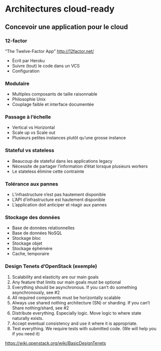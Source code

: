 # Architectures cloud-ready

## Concevoir une application pour le cloud

### 12-factor

“The Twelve-Factor App” <http://12factor.net/>

-   Écrit par Heroku
-   Suivre (tout) le code dans un VCS
-   Configuration

### Modulaire

-   Multiples composants de taille raisonnable
-   Philosophie Unix
-   Couplage faible et interface documentée

### Passage à l’échelle

-   Vertical vs Horizontal
-   Scale up vs Scale out
-   Plusieurs petites instances plutôt qu’une grosse instance

### Stateful vs stateless

-   Beaucoup de stateful dans les applications legacy
-   Nécessite de partager l’information d’état lorsque plusieurs workers
-   Le stateless élimine cette contrainte

### Tolérance aux pannes

-   L’infrastructure n’est pas hautement disponible
-   L’API d’infrastructure est hautement disponible
-   L’application doit anticiper et réagir aux pannes

### Stockage des données

-   Base de données relationnelles
-   Base de données NoSQL
-   Stockage bloc
-   Stockage objet
-   Stockage éphémère
-   Cache, temporaire

### Design Tenets d’OpenStack (exemple)

1.  Scalability and elasticity are our main goals
2.  Any feature that limits our main goals must be optional
3.  Everything should be asynchronous. If you can’t do something asynchronously, see \#2
4.  All required components must be horizontally scalable
5.  Always use shared nothing architecture (SN) or sharding. If you can’t Share nothing/shard, see \#2
6.  Distribute everything. Especially logic. Move logic to where state naturally exists.
7.  Accept eventual consistency and use it where it is appropriate.
8.  Test everything. We require tests with submitted code. (We will help you if you need it)

<https://wiki.openstack.org/wiki/BasicDesignTenets>

